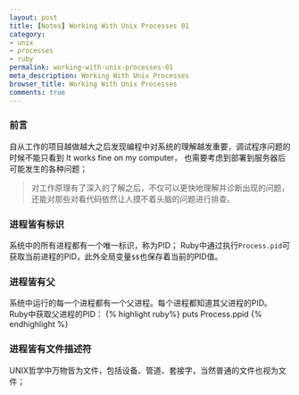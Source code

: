 ```yaml
---
layout: post
title: [Notes] Working With Unix Processes 01
category:
- unix
- processes
- ruby
permalink: working-with-unix-processes-01
meta_description: Working With Unix Processes
browser_title: Working With Unix Processes
comments: true
---
```


### 前言

自从工作的项目越做越大之后发现编程中对系统的理解越发重要，调试程序问题的时候不能只看到 It works fine on my computer，
也需要考虑到部署到服务器后可能发生的各种问题；

> 对工作原理有了深入的了解之后，不仅可以更快地理解并诊断出现的问题，还能对那些对看代码依然让人摸不着头脑的问题进行排查。

### 进程皆有标识

系统中的所有进程都有一个唯一标识，称为PID； Ruby中通过执行`Process.pid`可获取当前进程的PID，此外全局变量`$$`也保存着当前的PID值。

### 进程皆有父

系统中运行的每一个进程都有一个父进程。每个进程都知道其父进程的PID。
Ruby中获取父进程的PID：
{% highlight ruby%}
puts Process.ppid
{% endhighlight %}

### 进程皆有文件描述符

UNIX哲学中万物皆为文件，包括设备、管道、套接字，当然普通的文件也视为文件；
